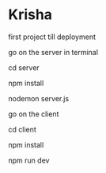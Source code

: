 # Krisha
first project till deployment



go on the server  in terminal 

cd server 

npm install

nodemon server.js


go on the client

cd client 

npm install

npm run dev


